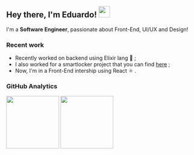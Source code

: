 ## Hey there, I'm Eduardo! <img src= "https://user-images.githubusercontent.com/26300784/170683899-22b62921-40db-4631-822b-8de922e6ae16.gif" width ="30" >



I'm a **Software Engineer**, passionate about Front-End, UI/UX and Design!

### Recent work
- Recently worked on backend using Elixir lang 🧪 ;
- I also worked for a smartlocker project that you can find [here](https://gitlab.com/oz_wonderland/py-locker) ;
- Now, I'm in a Front-End intership using React ⚛ .


### GitHub Analytics

<p align="left">
  <img height="140em"  src= "https://github-readme-stats.vercel.app/api?username=Edix96&show_icons=true&theme=tokyonight">
  <img height="140em"  src= "https://github-readme-stats.vercel.app/api/top-langs/?username=Edix96&show_icons=true&theme=tokyonight&layout=compact">
</p>

<!---
Edix96/Edix96 is a ✨ special ✨ repository because its `README.md` (this file) appears on your GitHub profile.
You can click the Preview link to take a look at your changes.
--->
